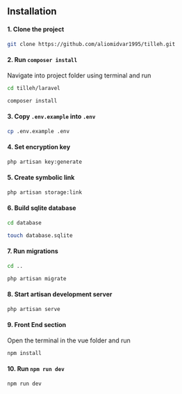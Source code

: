 ## Installation

#### 1. Clone the project
```bash
git clone https://github.com/aliomidvar1995/tilleh.git
```

#### 2. Run `composer install`
Navigate into project folder using terminal and run

```bash
cd tilleh/laravel
```
```bash
composer install
```

#### 3. Copy `.env.example` into `.env`

```bash
cp .env.example .env
```

#### 4. Set encryption key

```bash
php artisan key:generate
```

#### 5. Create symbolic link

```bash
php artisan storage:link
```

#### 6. Build sqlite database

```bash
cd database
```
```bash
touch database.sqlite
```

#### 7. Run migrations

```bash
cd ..
```
```bash
php artisan migrate
```

#### 8. Start artisan development server

```bash
php artisan serve
```

#### 9. Front End section
Open the terminal in the vue folder and run

```bash
npm install
```

#### 10. Run `npm run dev`

```bash
npm run dev
```